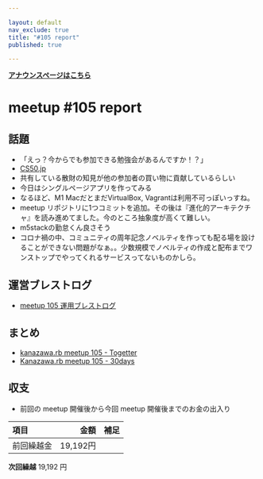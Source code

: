 ```yaml
---

layout: default
nav_exclude: true
title: "#105 report"
published: true

---
```


<div style="text-align: left;"><a href="/105/"><strong>アナウンスページはこちら</strong></a></div>

# meetup #105 report

## 話題

* 「えっ？今からでも参加できる勉強会があるんですか！？」
* [CS50.jp](https://cs50.jp/)
* 共有している散財の知見が他の参加者の買い物に貢献しているらしい
* 今日はシングルページアプリを作ってみる
* なるほど、M1 MacだとまだVirtualBox, Vagrantは利用不可っぽいっすね。
* meetup リポジトリに1つコミットを追加。その後は『進化的アーキテクチャ』を読み進めてました。今のところ抽象度が高くて難しい。
* m5stackの勤怠くん良さそう
* コロナ禍の中、コミュニティの周年記念ノベルティを作っても配る場を設けることができない問題がなぁ。。少数規模でノベルティの作成と配布までワンストップでやってくれるサービスってないものかしら。

## 運営ブレストログ

* [meetup 105 運用ブレストログ](https://github.com/kanazawarb/meetup/wiki/meetup-105-%E9%81%8B%E7%94%A8%E3%83%96%E3%83%AC%E3%82%B9%E3%83%88%E3%83%AD%E3%82%B0)

## まとめ

* [kanazawa.rb meetup 105 - Togetter](https://togetter.com/li/1716799)
* [Kanazawa.rb meetup 105 - 30days](https://30d.jp/kzrb/95)

## 収支

* 前回の meetup 開催後から今回 meetup 開催後までのお金の出入り

|項目                           |金額         |補足                                               |
|:------------------------------|------------:|:--------------------------------------------------|
| 前回繰越金                    |    19,192円 |                                                   |

**次回繰越**  19,192 円
